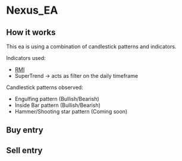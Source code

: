 # Nexus_EA

## How it works
This ea is using a combination of candlestick patterns and indicators.

Indicators used: 
- [RMI](https://www.marketvolume.com/technicalanalysis/relativemomentumindex.asp)
- SuperTrend -> acts as filter on the daily timeframe

Candlestick patterns observed:
- Engulfing pattern (Bullish/Bearish)
- Inside Bar pattern (Bullish/Bearish)
- Hammer/Shooting star pattern (Coming soon)

## Buy entry

## Sell entry
